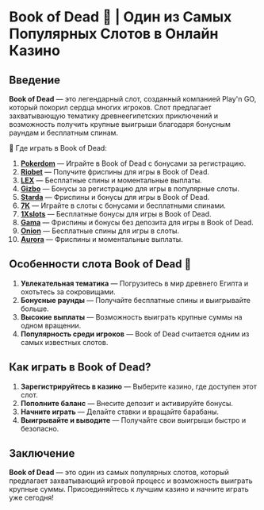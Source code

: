 # Book of Dead 🎰 | Один из Самых Популярных Слотов в Онлайн Казино

## Введение

**Book of Dead** — это легендарный слот, созданный компанией Play'n GO, который покорил сердца многих игроков. Слот предлагает захватывающую тематику древнеегипетских приключений и возможность получить крупные выигрыши благодаря бонусным раундам и бесплатным спинам.

🎰 Где играть в Book of Dead:

1. **[Pokerdom](https://brandplay.link/4k77v2yx)** — Играйте в Book of Dead с бонусами за регистрацию.
2. **[Riobet](https://brandplay.link/7xBLTPyj)** — Получите фриспины для игры в Book of Dead.
3. **[LEX](https://brandplay.link/zW4hdDFV)** — Бесплатные спины и моментальные выплаты.
4. **[Gizbo](https://brandplay.link/bprXw4YV)** — Бонусы за регистрацию для игры в популярные слоты.
5. **[Starda](https://brandplay.link/fB7xwRFL)** — Фриспины и бонусы для игры в Book of Dead.
6. **[7K](https://brandplay.link/BvQyFShp)** — Играйте в слоты с бонусами и бесплатными спинами.
7. **[1Xslots](https://brandplay.link/hSB1khtr)** — Бесплатные бонусы для игры в Book of Dead.
8. **[Gama](https://brandplay.link/j6NMKsDz)** — Фриспины и бонусы без депозита для игры в Book of Dead.
9. **[Onion](https://brandplay.link/zBGRVpQ9)** — Бесплатные спины для игры в слоты.
10. **[Aurora](https://10trafic-stat2.com/click/668546556bcc6313411604bd/6766/13032/subaccount)** — Фриспины и моментальные выплаты.

## Особенности слота Book of Dead 🎯

1. **Увлекательная тематика** — Погрузитесь в мир древнего Египта и охотьтесь за сокровищами.
2. **Бонусные раунды** — Получайте бесплатные спины и выигрывайте больше.
3. **Высокие выплаты** — Возможность выиграть крупные суммы на одном вращении.
4. **Популярность среди игроков** — Book of Dead считается одним из самых известных слотов.

## Как играть в Book of Dead?

1. **Зарегистрируйтесь в казино** — Выберите казино, где доступен этот слот.
2. **Пополните баланс** — Внесите депозит и активируйте бонусы.
3. **Начните играть** — Делайте ставки и вращайте барабаны.
4. **Выигрывайте и выводите** — Получайте свои выигрыши быстро и безопасно.

## Заключение

**Book of Dead** — это один из самых популярных слотов, который предлагает захватывающий игровой процесс и возможность выиграть крупные суммы. Присоединяйтесь к лучшим казино и начните играть уже сегодня!
